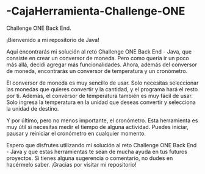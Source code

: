 # -CajaHerramienta-Challenge-ONE
 Challenge ONE Back End.
 
¡Bienvenido a mi repositorio de Java!

Aquí encontrarás mi solución al reto Challenge ONE Back End - Java, que consiste en crear un conversor de moneda. Pero como quería ir un poco más allá, decidí agregar más funcionalidades. Ahora, además del conversor de moneda, encontrarás un conversor de temperatura y un cronómetro.

El conversor de moneda es muy sencillo de usar. Solo necesitas seleccionar las monedas que quieres convertir y la cantidad, y el programa hará el resto por ti. Además, el conversor de temperatura también es muy fácil de usar. Solo ingresa la temperatura en la unidad que deseas convertir y selecciona la unidad de destino.

Y por último, pero no menos importante, el cronómetro. Esta herramienta es muy útil si necesitas medir el tiempo de alguna actividad. Puedes iniciar, pausar y reiniciar el cronómetro en cualquier momento.

Espero que disfrutes utilizando mi solución al reto Challenge ONE Back End - Java y que estas herramientas te sean de mucha ayuda en tus futuros proyectos. Si tienes alguna sugerencia o comentario, no dudes en hacérmelo saber. ¡Gracias por visitar mi repositorio!
